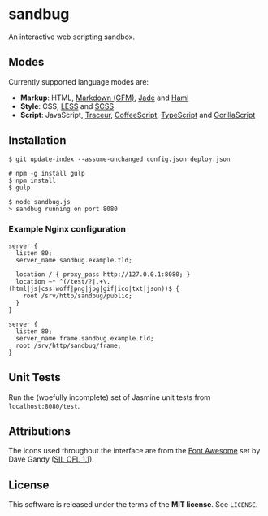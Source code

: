 sandbug
=======
An interactive web scripting sandbox.

Modes
-----
Currently supported language modes are:

  - **Markup**:
    HTML,
    [Markdown (GFM)](https://help.github.com/articles/github-flavored-markdown),
    [Jade](http://jade-lang.com) and
    [Haml](http://haml.info)
  - **Style**:
    CSS,
    [LESS](http://lesscss.org) and
    [SCSS](http://sass-lang.com)
  - **Script**:
    JavaScript,
    [Traceur](https://github.com/google/traceur-compiler),
    [CoffeeScript](http://coffeescript.org),
    [TypeScript](http://www.typescriptlang.org) and
    [GorillaScript](http://ckknight.github.io/gorillascript)

Installation
------------

    $ git update-index --assume-unchanged config.json deploy.json

    # npm -g install gulp
    $ npm install
    $ gulp

    $ node sandbug.js
    > sandbug running on port 8080

### Example Nginx configuration

```nginx
server {
  listen 80;
  server_name sandbug.example.tld;

  location / { proxy_pass http://127.0.0.1:8080; }
  location ~* ^(/test/?|.+\.(html|js|css|woff|png|jpg|gif|ico|txt|json))$ {
    root /srv/http/sandbug/public;
  }
}

server {
  listen 80;
  server_name frame.sandbug.example.tld;
  root /srv/http/sandbug/frame;
}
```

Unit Tests
----------
Run the (woefully incomplete) set of Jasmine unit tests from `localhost:8080/test`.

Attributions
------------
The icons used throughout the interface are from the
[Font Awesome](http://fontawesome.io) set by Dave Gandy
([SIL OFL 1.1](http://scripts.sil.org/cms/scripts/page.php?site_id=nrsi&id=OFL)).

License
-------
This software is released under the terms of the **MIT license**. See `LICENSE`.
